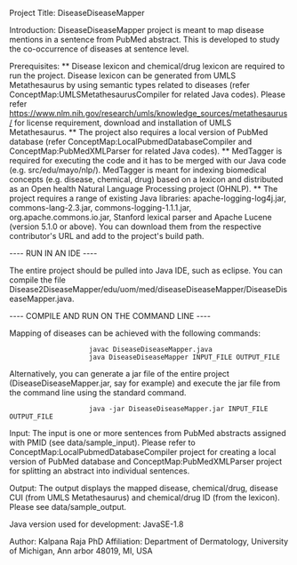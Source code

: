 Project Title: DiseaseDiseaseMapper


Introduction: DiseaseDiseaseMapper project is meant to map disease mentions in a sentence from PubMed abstract. This is developed to study the co-occurrence of diseases at sentence level. 

Prerequisites: 
** Disease lexicon and chemical/drug lexicon are required to run the project. Disease lexicon can be generated from UMLS Metathesaurus by using semantic types related to diseases (refer ConceptMap:UMLSMetathesaurusCompiler for related Java codes). Please refer
https://www.nlm.nih.gov/research/umls/knowledge_sources/metathesaurus/ for license requirement, 
download and installation of UMLS Metathesaurus.
** The project also requires a local version of PubMed database (refer ConceptMap:LocalPubmedDatabaseCompiler and ConceptMap:PubMedXMLParser for related Java codes). 
** MedTagger is required for executing the code and it has to be merged with our Java code (e.g. src/edu/mayo/nlp/). MedTagger is meant for indexing biomedical concepts (e.g. disease, chemical, drug) based on a lexicon and distributed as an Open health Natural Language Processing project (OHNLP). 
** The project requires a range of existing Java libraries: apache-logging-log4j.jar, commons-lang-2.3.jar, commons-logging-1.1.1.jar, org.apache.commons.io.jar, Stanford lexical parser and Apache Lucene (version 5.1.0 or above). You can download them from the respective contributor's URL and add to the project's build path.  
  

---- RUN IN AN IDE ----

The entire project should be pulled into Java IDE, such as eclipse. You can compile the file Disease2DiseaseMapper/edu/uom/med/diseaseDiseaseMapper/DiseaseDiseaseMapper.java. 


---- COMPILE AND RUN ON THE COMMAND LINE ----

Mapping of diseases can be achieved with the following commands: 
						
						javac DiseaseDiseaseMapper.java
						java DiseaseDiseaseMapper INPUT_FILE OUTPUT_FILE  

Alternatively, you can generate a jar file of the entire project (DiseaseDiseaseMapper.jar, say for example) and execute the jar file from the command line using the standard command. 

						java -jar DiseaseDiseaseMapper.jar INPUT_FILE OUTPUT_FILE


Input: The input is one or more sentences from PubMed abstracts assigned with PMID (see data/sample_input). Please refer to ConceptMap:LocalPubmedDatabaseCompiler project for creating a local version of PubMed database and ConceptMap:PubMedXMLParser project for splitting an abstract into individual sentences.

Output: The output displays the mapped disease, chemical/drug, disease CUI (from UMLS Metathesaurus) and chemical/drug ID (from the lexicon). Please see data/sample_output.


Java version used for development: JavaSE-1.8

Author: Kalpana Raja PhD
Affiliation: Department of Dermatology, University of Michigan, Ann arbor 48019, MI, USA

